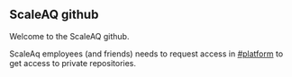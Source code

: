## ScaleAQ github

Welcome to the ScaleAQ github.

ScaleAq employees (and friends) needs to request access in [#platform](https://scaleaq.slack.com/archives/C031YRN04A3) to get access to private repositories.

